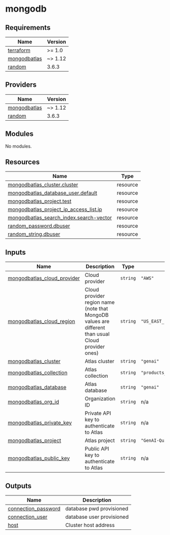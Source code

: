 # mongodb

<!-- BEGINNING OF PRE-COMMIT-TERRAFORM DOCS HOOK -->
## Requirements

| Name | Version |
|------|---------|
| <a name="requirement_terraform"></a> [terraform](#requirement\_terraform) | >= 1.0 |
| <a name="requirement_mongodbatlas"></a> [mongodbatlas](#requirement\_mongodbatlas) | ~> 1.12 |
| <a name="requirement_random"></a> [random](#requirement\_random) | 3.6.3 |

## Providers

| Name | Version |
|------|---------|
| <a name="provider_mongodbatlas"></a> [mongodbatlas](#provider\_mongodbatlas) | ~> 1.12 |
| <a name="provider_random"></a> [random](#provider\_random) | 3.6.3 |

## Modules

No modules.

## Resources

| Name | Type |
|------|------|
| [mongodbatlas_cluster.cluster](https://registry.terraform.io/providers/mongodb/mongodbatlas/latest/docs/resources/cluster) | resource |
| [mongodbatlas_database_user.default](https://registry.terraform.io/providers/mongodb/mongodbatlas/latest/docs/resources/database_user) | resource |
| [mongodbatlas_project.test](https://registry.terraform.io/providers/mongodb/mongodbatlas/latest/docs/resources/project) | resource |
| [mongodbatlas_project_ip_access_list.ip](https://registry.terraform.io/providers/mongodb/mongodbatlas/latest/docs/resources/project_ip_access_list) | resource |
| [mongodbatlas_search_index.search-vector](https://registry.terraform.io/providers/mongodb/mongodbatlas/latest/docs/resources/search_index) | resource |
| [random_password.dbuser](https://registry.terraform.io/providers/hashicorp/random/3.6.3/docs/resources/password) | resource |
| [random_string.dbuser](https://registry.terraform.io/providers/hashicorp/random/3.6.3/docs/resources/string) | resource |

## Inputs

| Name | Description | Type | Default | Required |
|------|-------------|------|---------|:--------:|
| <a name="input_mongodbatlas_cloud_provider"></a> [mongodbatlas\_cloud\_provider](#input\_mongodbatlas\_cloud\_provider) | Cloud provider | `string` | `"AWS"` | no |
| <a name="input_mongodbatlas_cloud_region"></a> [mongodbatlas\_cloud\_region](#input\_mongodbatlas\_cloud\_region) | Cloud provider region name (note that MongoDB values are different than usual Cloud provider ones) | `string` | `"US_EAST_1"` | no |
| <a name="input_mongodbatlas_cluster"></a> [mongodbatlas\_cluster](#input\_mongodbatlas\_cluster) | Atlas cluster | `string` | `"genai"` | no |
| <a name="input_mongodbatlas_collection"></a> [mongodbatlas\_collection](#input\_mongodbatlas\_collection) | Atlas collection | `string` | `"products_summarized_with_embeddings"` | no |
| <a name="input_mongodbatlas_database"></a> [mongodbatlas\_database](#input\_mongodbatlas\_database) | Atlas database | `string` | `"genai"` | no |
| <a name="input_mongodbatlas_org_id"></a> [mongodbatlas\_org\_id](#input\_mongodbatlas\_org\_id) | Organization ID | `string` | n/a | yes |
| <a name="input_mongodbatlas_private_key"></a> [mongodbatlas\_private\_key](#input\_mongodbatlas\_private\_key) | Private API key to authenticate to Atlas | `string` | n/a | yes |
| <a name="input_mongodbatlas_project"></a> [mongodbatlas\_project](#input\_mongodbatlas\_project) | Atlas project | `string` | `"GenAI-Quickstart"` | no |
| <a name="input_mongodbatlas_public_key"></a> [mongodbatlas\_public\_key](#input\_mongodbatlas\_public\_key) | Public API key to authenticate to Atlas | `string` | n/a | yes |

## Outputs

| Name | Description |
|------|-------------|
| <a name="output_connection_password"></a> [connection\_password](#output\_connection\_password) | database pwd provisioned |
| <a name="output_connection_user"></a> [connection\_user](#output\_connection\_user) | database user provisioned |
| <a name="output_host"></a> [host](#output\_host) | Cluster host address |
<!-- END OF PRE-COMMIT-TERRAFORM DOCS HOOK -->
